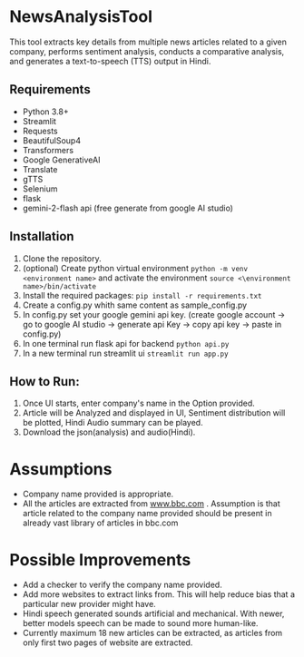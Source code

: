 # NewsAnalysisTool
This tool extracts key details from multiple news articles related to a given company, performs sentiment analysis, conducts a comparative analysis, and generates a text-to-speech (TTS) output in Hindi.

## Requirements
- Python 3.8+
- Streamlit
- Requests
- BeautifulSoup4
- Transformers
- Google GenerativeAI
- Translate
- gTTS
- Selenium
- flask
- gemini-2-flash api (free generate from google AI studio)

## Installation
1. Clone the repository.
2. (optional) Create python virtual environment ```python -m venv <environment name>``` and activate the environment ```source <\environment name>/bin/activate```
3. Install the required packages:
   ```pip install -r requirements.txt```
4. Create a config.py whith same content as sample_config.py
5. In config.py set your google gemini api key. 
(create google account -> go to google AI studio -> generate api Key -> copy api key -> paste in config.py)
5. In one terminal run flask api for backend ```python api.py```
6. In a new terminal run streamlit ui ```streamlit run app.py```

## How to Run:
1. Once UI starts, enter company's name in the Option provided.
2. Article will be Analyzed and displayed in UI, Sentiment distribution will be plotted, Hindi Audio summary can be played.
3. Download the json(analysis) and audio(Hindi).

# Assumptions
- Company name provided is appropriate.
- All the articles are extracted from www.bbc.com . Assumption is that article related to the company name provided should be present in already vast library of articles in bbc.com

# Possible Improvements
- Add a checker to verify the company name provided.
- Add more websites to extract links from. This will help reduce bias that a particular new provider might have.
- Hindi speech generated sounds artificial and mechanical. With newer, better models speech can be made to sound more human-like.
- Currently maximum 18 new articles can be extracted, as articles from only first two pages of website are extracted. 

